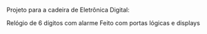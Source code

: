 Projeto para a cadeira de Eletrônica Digital:

Relógio de 6 dígitos com alarme
Feito com portas lógicas e displays
